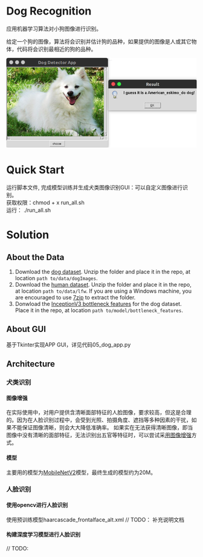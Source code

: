 # Dog Recognition

应用机器学习算法对小狗图像进行识别。

给定一个狗的图像，算法将会识别并估计狗的品种，如果提供的图像是人或其它物体，代码将会识别最相近的狗的品种。

  ![1555168002144](assets/1555168002144.png)

# Quick Start

运行脚本文件, 完成模型训练并生成犬类图像识别GUI：可以自定义图像进行识别。  
获取权限：chmod + x run_all.sh  
运行： ./run_all.sh  

# Solution

## About the Data

1. Download the [dog dataset](https://s3-us-west-1.amazonaws.com/udacity-aind/dog-project/dogImages.zip). Unzip the folder and place it in the repo, at location `path to/data/dogImages`.
2. Download the [human dataset](https://s3-us-west-1.amazonaws.com/udacity-aind/dog-project/lfw.zip). Unzip the folder and place it in the repo, at location `path to/data/lfw`. If you are using a Windows machine, you are encouraged to use [7zip](http://www.7-zip.org/) to extract the folder.
3. Donwload the [InceptionV3 bottleneck features](https://s3-us-west-1.amazonaws.com/udacity-aind/dog-project/DogInceptionV3Data.npz) for the dog dataset. Place it in the repo, at location `path to/model/bottleneck_features`.

## About GUI

基于Tkinter实现APP GUI，详见代码05_dog_app.py

## Architecture

### 犬类识别

#### 图像增强

在实际使用中，对用户提供含清晰面部特征的人脸图像，要求较高，但这是合理的。因为在人脸识别过程中，会受到光照、拍摄角度、遮挡等多种因素的干扰，如果不能保证图像清晰，则会大大降低准确率。
如果实在无法获得清晰图像，即当图像中没有清晰的面部特征，无法识别出五官等特征时，可以尝试采[用图像增强](https://blog.keras.io/building-powerful-image-classification-models-using-very-little-data.html)方式。

#### 模型

主要用的模型为[MobileNetV2](https://arxiv.org/abs/1801.04381)模型，最终生成的模型约为20M。

### 人脸识别

#### 使用opencv进行人脸识别

  使用预训练模型haarcascade_frontalface_alt.xml
  // TODO： 补充说明文档

#### 构建深度学习模型进行人脸识别

  // TODO:

